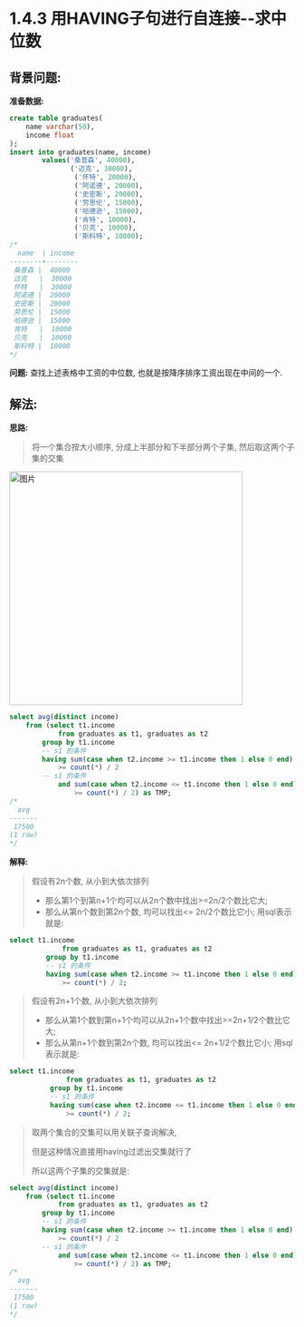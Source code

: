 # 1.4.3 用HAVING子句进行自连接--求中位数

## 背景问题:

**准备数据:**
```sql
create table graduates(
    name varchar(50),
    income float
);
insert into graduates(name, income)
        values('桑普森', 40000),
               ('迈克', 30000),
                ('怀特', 20000),
                ('阿诺德', 20000),
                ('史密斯', 20000),
                ('劳思伦', 15000),
                ('哈德逊', 15000),
                ('肯特', 10000),
                ('贝克', 10000),
                ('斯科特', 10000);
/*
  name  | income
--------+--------
 桑普森 |  40000
 迈克   |  30000
 怀特   |  20000
 阿诺德 |  20000
 史密斯 |  20000
 劳思伦 |  15000
 哈德逊 |  15000
 肯特   |  10000
 贝克   |  10000
 斯科特 |  10000
*/
```

**问题:**
查找上述表格中工资的中位数, 也就是按降序排序工资出现在中间的一个.

## 解法:

**思路:**

> 将一个集合按大小顺序, 分成上半部分和下半部分两个子集, 然后取这两个子集的交集

<img width="412" alt="图片" src="https://user-images.githubusercontent.com/19871320/71724386-1f50f880-2e6b-11ea-8dcc-7dd65490fed9.png">

```sql
select avg(distinct income)
    from (select t1.income
            from graduates as t1, graduates as t2
        group by t1.income
        -- s1 的条件
        having sum(case when t2.income >= t1.income then 1 else 0 end)
            >= count(*) / 2
        -- s1 的条件
            and sum(case when t2.income <= t1.income then 1 else 0 end)
                >= count(*) / 2) as TMP;
/*
  avg
-------
 17500
(1 row)
*/
```

**解释:**
> 假设有2n个数, 从小到大依次排列
>* 那么第1个到第n+1个均可以从2n个数中找出>=2n/2个数比它大;
>* 那么从第n个数到第2n个数, 均可以找出<= 2n/2个数比它小;
>用sql表示就是:
```sql
select t1.income
             from graduates as t1, graduates as t2
         group by t1.income
         -- s1 的条件
         having sum(case when t2.income >= t1.income then 1 else 0 end)
             >= count(*) / 2;
```

> 假设有2n+1个数, 从小到大依次排列
>* 那么从第1个数到第n+1个均可以从2n+1个数中找出>=2n+1/2个数比它大;
>* 那么从第n+1个数到第2n个数, 均可以找出<= 2n+1/2个数比它小;
>用sql表示就是:
```sql
select t1.income
              from graduates as t1, graduates as t2
          group by t1.income
          -- s1 的条件
          having sum(case when t2.income <= t1.income then 1 else 0 end)
              >= count(*) / 2;
```

> 取两个集合的交集可以用关联子查询解决,
>
> 但是这种情况直接用having过滤出交集就行了
>
> 所以这两个子集的交集就是:

```sql
select avg(distinct income)
    from (select t1.income
            from graduates as t1, graduates as t2
        group by t1.income
        -- s1 的条件
        having sum(case when t2.income >= t1.income then 1 else 0 end)
            >= count(*) / 2
        -- s1 的条件
            and sum(case when t2.income <= t1.income then 1 else 0 end)
                >= count(*) / 2) as TMP;
/*
  avg
-------
 17500
(1 row)
*/
```




